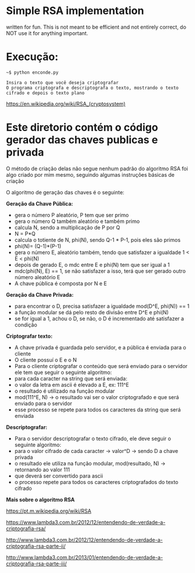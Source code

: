 # Simple RSA implementation
written for fun.
This is not meant to be efficient and not entirely correct, 
do NOT use it for anything important.

# Execução:

    ~$ python enconde.py

    Insira o texto que você deseja criptografar
    O programa criptografa e descriptografa o texto, mostrando o texto cifrado e depois o texto plano
    
    
    
https://en.wikipedia.org/wiki/RSA_(cryptosystem)

# Este diretorio contém o código gerador das chaves publicas e privada
O método de criação delas não segue nenhum padrão do algoritmo RSA
foi algo criado por mim mesmo, seguindo algumas instruções básicas de criação 

O algoritmo de geração das chaves é o seguinte:


**Geração da Chave Pública:**
- gera o número P aleatório, P tem que ser primo
- gera o número Q também aleatório e também primo
- calcula N, sendo a multiplicação de P por Q
- N = P*Q
- calcula o totiente de N, phi(N), sendo Q-1 * P-1, pois eles são primos
- phi(N)= (Q-1)*(P-1)
- gera o número E, aleatório também, tendo que satisfazer a igualdade 1 < E < phi(N)
- depois de gerado E, o mdc entre E e phi(N) tem que ser igual a 1
- mdc(phi(N), E) == 1, se não satisfazer a isso, terá que ser gerado outro número aleatório E
- A chave pública é composta por N e E


**Geração da Chave Privada:**
- para encontrar o D, precisa satisfazer a igualdade mod(D^E, phi(N)) == 1
- a função modular se dá pelo resto de divisão entre D^E e phi(N)
- se for igual a 1, achou o D, se não, o D é incrementado até satisfazer a condição


**Criptografar texto:**
- A chave privada é guardada pelo servidor, e a pública é enviada para o cliente
- O cliente possuí o E e o N
- Para o cliente criptografar o conteúdo que será enviado para o servidor ele tem que seguir o seguinte algoritmo:
- para cada caracter na string que será enviada:
- o valor da letra em ascii é elevado a E, ex: 111^E
- o resultado é utilizado na função modular
- mod(111^E, N) -> o resultado vai ser o valor criptografado e que será enviado para o servidor
- esse processo se repete para todos os caracteres da string que será enviada


**Descriptografar:**
- Para o servidor descriptografar o texto cifrado, ele deve seguir o seguinte algoritmo:
- para o valor cifrado de cada caracter -> valor^D -> sendo D a chave privada
- o resultado ele utiliza na função modular, mod(resultado, N) -> retornando ao valor 111
- que deverá ser convertido para ascii
- o processo repete para todos os caracteres criptografados do texto cifrado


**Mais sobre o algoritmo RSA**

https://pt.m.wikipedia.org/wiki/RSA

https://www.lambda3.com.br/2012/12/entendendo-de-verdade-a-criptografia-rsa/

http://www.lambda3.com.br/2012/12/entendendo-de-verdade-a-criptografia-rsa-parte-ii/

http://www.lambda3.com.br/2013/01/entendendo-de-verdade-a-criptografia-rsa-parte-iii/
